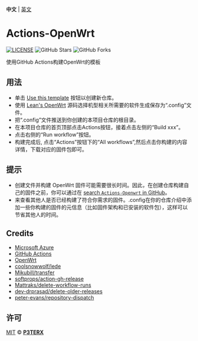 **中文** | [英文](https://github.com/1980490718/Actions-OpenWrt/blob/main/README_EN.md)
# Actions-OpenWrt

[![LICENSE](https://img.shields.io/github/license/mashape/apistatus.svg?style=flat-square&label=LICENSE)](https://github.com/P3TERX/Actions-OpenWrt/blob/master/LICENSE)
![GitHub Stars](https://img.shields.io/github/stars/P3TERX/Actions-OpenWrt.svg?style=flat-square&label=Stars&logo=github)
![GitHub Forks](https://img.shields.io/github/forks/P3TERX/Actions-OpenWrt.svg?style=flat-square&label=Forks&logo=github)

使用GitHub Actions构建OpenWrt的模板

## 用法

- 单击 [Use this template](https://github.com/1980490718/Actions-OpenWrt) 按钮以创建新仓库。
- 使用 [Lean's OpenWrt](https://github.com/coolsnowwolf/lede) 源码选择机型相关所需要的软件生成保存为“.config”文件。
- 把“.config”文件推送到你创建的本项目仓库的根目录。
- 在本项目仓库的首页顶部点击Actions按钮，接着点击左侧的“Build xxx”。
- 点击右侧的“Run workflow”按钮。
- 构建完成后, 点击“Actions”按钮下的“All workflows”,然后点击你构建的内容详情，下载对应的固件包即可。

## 提示

- 创建文件并构建 OpenWrt 固件可能需要很长时间。因此，在创建仓库构建自己的固件之前，你可以通过在 [search `Actions-Openwrt` in GitHub](https://github.com/search?q=Actions-openwrt)。
- 来查看其他人是否已经构建了符合你需求的固件。.config在你的仓库介绍中添加一些你构建的固件的元信息（比如固件架构和已安装的软件包），这样可以节省其他人的时间。

## Credits

- [Microsoft Azure](https://azure.microsoft.com)
- [GitHub Actions](https://github.com/features/actions)
- [OpenWrt](https://github.com/openwrt/openwrt)
- [coolsnowwolf/lede](https://github.com/coolsnowwolf/lede)
- [Mikubill/transfer](https://github.com/Mikubill/transfer)
- [softprops/action-gh-release](https://github.com/softprops/action-gh-release)
- [Mattraks/delete-workflow-runs](https://github.com/Mattraks/delete-workflow-runs)
- [dev-drprasad/delete-older-releases](https://github.com/dev-drprasad/delete-older-releases)
- [peter-evans/repository-dispatch](https://github.com/peter-evans/repository-dispatch)

## 许可

[MIT](https://github.com/P3TERX/Actions-OpenWrt/blob/main/LICENSE) © [**P3TERX**](https://p3terx.com)
